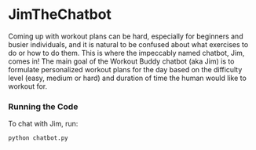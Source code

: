 # JimTheChatbot

Coming up with workout plans can be
hard, especially for beginners and busier individuals, and it is natural to be
confused about what exercises to do or how to do them. This is where the
impeccably named chatbot, Jim, comes in! The main goal of the Workout Buddy
chatbot (aka Jim) is to formulate personalized workout plans for the day based
on the difficulty level (easy, medium or hard) and duration of time the human
would like to workout for.

### Running the Code

To chat with Jim, run:
~~~
python chatbot.py
~~~
